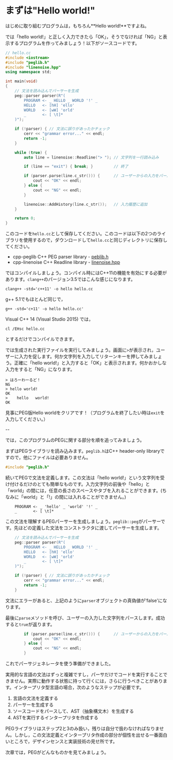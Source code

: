 # まずは"Hello world!"

はじめに取り組むプログラムは，もちろん**Hello world!**ですよね。

では「hello world!」と正しく入力できたら「OK」，そうでなければ「NG」と表示するプログラムを作ってみましょう！以下がソースコードです。

```cpp
// hello.cc
#include <iostream>
#include "peglib.h"
#include "linenoise.hpp"
using namespace std;

int main(void)
{
    // 文法を読み込んでパーサーを生成
    peg::parser parser(R"(
        PROGRAM <- _ HELLO _ WORLD '!' _
        HELLO   <- [hH] 'ello'
        WORLD   <- [wW] 'orld'
        _       <- [ \t]*
    )");

    if (!parser) { // 文法に誤りがあったかチェック
        cerr << "grammar error..." << endl;
        return -1;
    }

    while (true) {
        auto line = linenoise::Readline("> "); // 文字列を一行読み込み

        if (line == "exit") { break; }         // 終了

        if (parser.parse(line.c_str())) {      // ユーザーからの入力をパース
            cout << "OK" << endl;
        } else {
            cout << "NG" << endl;
        }

        linenoise::AddHistory(line.c_str());   // 入力履歴に追加
    }

    return 0;
}
```

このコードを`hello.cc`として保存してください。このコードは以下の2つのライブラリを使用するので，ダウンロードして`hello.cc`と同じディレクトリに保存してください。

  * cpp-peglib C++ PEG parser library - [peblib.h](https://raw.githubusercontent.com/yhirose/cpp-peglib/master/peglib.h)
  * cpp-linenoise C++ Readline library - [linenoise.hpp](https://raw.githubusercontent.com/yhirose/cpp-linenoise/master/linenoise.hpp)

ではコンパイルしましょう。コンパイル時にはC++11の機能を有効にする必要があります。`clang++`のパージョン3.5ではこんな感じになります。

    clang++ -std='c++11' -o hello hello.cc

g++ 5.1でもほとんど同じで，

    g++ -std='c+11' -o hello hello.cc'

Visual C++ 14 (Visual Studio 2015) では，

    cl /EHsc hello.cc

とするだけでコンパイルできます。

では生成された実行ファイルを実行してみましょう。画面に`>`が表示され，ユーザーに入力を促します。何か文字列を入力してリターンキーを押してみましょう。正確に「hello world!」と入力すると「OK」と表示されます。何かおかしな入力をすると「NG」になります。

```
> はろーわーるど！
NG
> hello world!
OK
>    hello   world!
OK
```

見事にPEG版Hello worldをクリアです！（プログラムを終了したい時は`exit`を入力してください。）

--

では，このプログラムのPEGに関する部分を順を追ってみましょう。

まずはPEGライブラリを読み込みます。`peglib.h`はC++ header-only libraryですので，他にファイルは必要ありません。

```cpp
#include "peglib.h"
```

続いてPEGで文法を定義します。この文法は「hello world!」という文字列を受け付けるだけのとても簡単なものです。入力文字列の前後や「hello」と「world」の間には，任意の長さのスペースやタブを入れることができます。(ちなみに「world」と「!」の間には入れることができません。)

```
    PROGRAM <- _ 'hello' _ 'world' '!' _
    _       <- [ \t]*
```

この文法を理解するPEGパーサーを生成しましょう。`peglib::peg`がパーサーです。先ほどの定義した文法をコンストラクタに渡してパーサーを生成します。

```cpp
    // 文法を読み込んでパーサーを生成
    peg::parser parser(R"(
        PROGRAM <- _ HELLO _ WORLD '!' _
        HELLO   <- [hH] 'ello'
        WORLD   <- [wW] 'orld'
        _       <- [ \t]*
    )");

    if (!parser) { // 文法に誤りがあったかチェック
        cerr << "grammar error..." << endl;
        return -1;
    }
```

文法にエラーがあると、上記のように`parser`オブジェクトの真偽値が'false'になります。

最後に`parse`メソッドを呼び、ユーザーの入力した文字列をパースします。成功すると`true`が返ります。

```cpp
        if (parser.parse(line.c_str())) {      // ユーザーからの入力をパース
            cout << "OK" << endl;
        } else {
            cout << "NG" << endl;
        }
```

これでパーサジェネレータを使う準備ができました。

実用的な言語の文法はずっと複雑ですし，パーサだけでコードを実行することできません。実際に動作する状態に持って行くには，さらに行うべきことがあります。インタープリタ型言語の場合，次のようなステップが必要です。

  1. 言語の文法を定義する
  2. パーサーを生成する
  3. ソースコードをパースして、AST（抽象構文木）を生成する
  4. ASTを実行するインタープリタを作成する

PEGライブラリはステップ2と3のみ扱い，残りは自分で扱わなければなりません。しかし，この文法定義とインタープリタ作成の部分が個性を出せる一番面白いところで，デザインセンスと実装技術の見せ所です。

次章では，PEGがどんなものかを見てみましょう。
